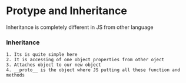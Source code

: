 # Protype and Inheritance
 Inheritance is completely different in JS from other language 
### Inheritance
    1. Its is quite simple here 
    2. It is accessing of one object properties from other oject
    3. Attaches object to our new object
    4. __proto__ is the object where JS putting all these function and methods